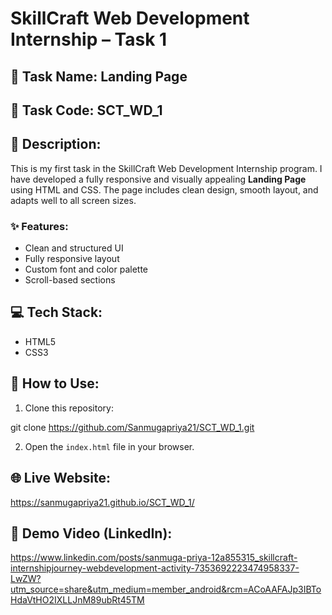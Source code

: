 # SkillCraft Web Development Internship – Task 1

## 📌 Task Name: Landing Page

## 🔗 Task Code: SCT_WD_1

## 📝 Description:
This is my first task in the SkillCraft Web Development Internship program. I have developed a fully responsive and visually appealing **Landing Page** using HTML and CSS. The page includes clean design, smooth layout, and adapts well to all screen sizes.

### ✨ Features:
- Clean and structured UI
- Fully responsive layout
- Custom font and color palette
- Scroll-based sections

## 💻 Tech Stack:
- HTML5
- CSS3

## 🚀 How to Use:
1. Clone this repository:

git clone https://github.com/Sanmugapriya21/SCT_WD_1.git

2. Open the `index.html` file in your browser.

## 🌐 Live Website:

https://sanmugapriya21.github.io/SCT_WD_1/

## 🎥 Demo Video (LinkedIn):

https://www.linkedin.com/posts/sanmuga-priya-12a855315_skillcraft-internshipjourney-webdevelopment-activity-7353692223474958337-LwZW?utm_source=share&utm_medium=member_android&rcm=ACoAAFAJp3IBToHdaVtHO2IXLLJnM89ubRt45TM
